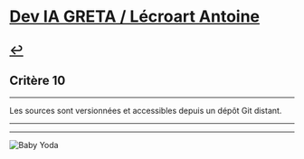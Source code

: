 
# [Dev IA GRETA / Lécroart Antoine](https://github.com/Dev-IA-2024/antoine.lecroart)

[↩️](..)
---

## Critère 10

---

Les sources sont versionnées et accessibles depuis un dépôt Git distant.

---
---
![Baby Yoda](https://images3.alphacoders.com/110/1108129.jpg)
